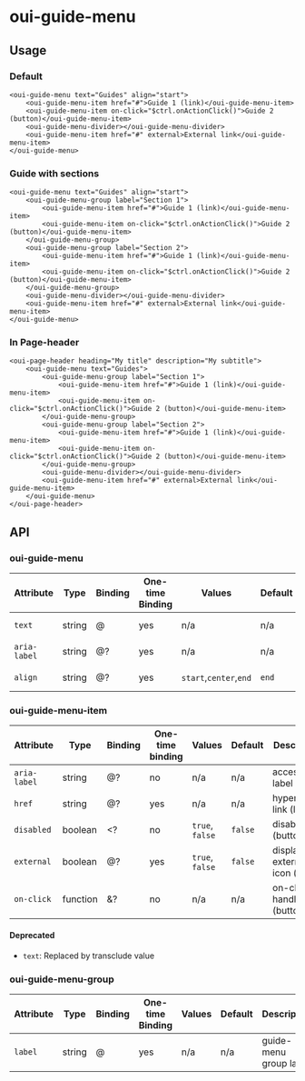 # oui-guide-menu

<component-status cx-design="complete" ux="rc"></component-status>

## Usage

### Default

```html:preview
<oui-guide-menu text="Guides" align="start">
    <oui-guide-menu-item href="#">Guide 1 (link)</oui-guide-menu-item>
    <oui-guide-menu-item on-click="$ctrl.onActionClick()">Guide 2 (button)</oui-guide-menu-item>
    <oui-guide-menu-divider></oui-guide-menu-divider>
    <oui-guide-menu-item href="#" external>External link</oui-guide-menu-item>
</oui-guide-menu>
```

### Guide with sections

```html:preview
<oui-guide-menu text="Guides" align="start">
    <oui-guide-menu-group label="Section 1">
        <oui-guide-menu-item href="#">Guide 1 (link)</oui-guide-menu-item>
        <oui-guide-menu-item on-click="$ctrl.onActionClick()">Guide 2 (button)</oui-guide-menu-item>
    </oui-guide-menu-group>
    <oui-guide-menu-group label="Section 2">
        <oui-guide-menu-item href="#">Guide 1 (link)</oui-guide-menu-item>
        <oui-guide-menu-item on-click="$ctrl.onActionClick()">Guide 2 (button)</oui-guide-menu-item>
    </oui-guide-menu-group>
    <oui-guide-menu-divider></oui-guide-menu-divider>
    <oui-guide-menu-item href="#" external>External link</oui-guide-menu-item>
</oui-guide-menu>
```

### In Page-header

```html:preview
<oui-page-header heading="My title" description="My subtitle">
    <oui-guide-menu text="Guides">
        <oui-guide-menu-group label="Section 1">
            <oui-guide-menu-item href="#">Guide 1 (link)</oui-guide-menu-item>
            <oui-guide-menu-item on-click="$ctrl.onActionClick()">Guide 2 (button)</oui-guide-menu-item>
        </oui-guide-menu-group>
        <oui-guide-menu-group label="Section 2">
            <oui-guide-menu-item href="#">Guide 1 (link)</oui-guide-menu-item>
            <oui-guide-menu-item on-click="$ctrl.onActionClick()">Guide 2 (button)</oui-guide-menu-item>
        </oui-guide-menu-group>
        <oui-guide-menu-divider></oui-guide-menu-divider>
        <oui-guide-menu-item href="#" external>External link</oui-guide-menu-item>
    </oui-guide-menu>
</oui-page-header>
```

## API

### oui-guide-menu

| Attribute     | Type      | Binding   | One-time Binding  | Values                    | Default   | Description
| ----          | ----      | ----      | ----              | ----                      | ----      | ----
| `text`        | string    | @         | yes               | n/a                       | n/a       | button guide text
| `aria-label`  | string    | @?        | yes               | n/a                       | n/a       | accessibility label
| `align`       | string    | @?        | yes               | `start`,`center`,`end`    | `end`     | menu alignment

### oui-guide-menu-item

| Attribute     | Type      | Binding   | One-time binding  | Values                    | Default   | Description
| ----          | ----      | ----      | ----              | ----                      | ----      | ----
| `aria-label`  | string    | @?        | no                | n/a                       | n/a       | accessibility label
| `href`        | string    | @?        | yes               | n/a                       | n/a       | hypertext link (link)
| `disabled`    | boolean   | <?        | no                | `true`, `false`           | `false`   | disable (button)
| `external`    | boolean   | @?        | yes               | `true`, `false`           | `false`   | display external icon (link)
| `on-click`    | function  | &?        | no                | n/a                       | n/a       | on-click handler (button)

#### Deprecated

* `text`: Replaced by transclude value

### oui-guide-menu-group

| Attribute     | Type      | Binding   | One-time Binding  | Values                    | Default   | Description
| ----          | ----      | ----      | ----              | ----                      | ----      | ----
| `label`       | string    | @         | yes               | n/a                       | n/a       | guide-menu group label
